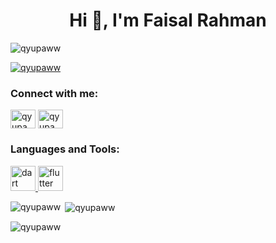 <h1 align="center">Hi 👋, I'm Faisal Rahman</h1>
<p align="left"> <img src="https://komarev.com/ghpvc/?username=qyupaww&label=Profile%20views&color=0e75b6&style=flat" alt="qyupaww" /> </p>

<p align="left"> <a href="https://github.com/ryo-ma/github-profile-trophy"><img src="https://github-profile-trophy.vercel.app/?username=qyupaww" alt="qyupaww" /></a> </p>

<h3 align="left">Connect with me:</h3>
<p align="left">
<a href="https://linkedin.com/in/qyupaww" target="blank"><img align="center" src="https://raw.githubusercontent.com/rahuldkjain/github-profile-readme-generator/master/src/images/icons/Social/linked-in-alt.svg" alt="qyupaww" height="30" width="40" /></a>
<a href="https://instagram.com/qyupaww" target="blank"><img align="center" src="https://raw.githubusercontent.com/rahuldkjain/github-profile-readme-generator/master/src/images/icons/Social/instagram.svg" alt="qyupaww" height="30" width="40" /></a>
</p>

<h3 align="left">Languages and Tools:</h3>
<p align="left"> <a href="https://dart.dev" target="_blank" rel="noreferrer"> <img src="https://www.vectorlogo.zone/logos/dartlang/dartlang-icon.svg" alt="dart" width="40" height="40"/> </a> <a href="https://flutter.dev" target="_blank" rel="noreferrer"> <img src="https://www.vectorlogo.zone/logos/flutterio/flutterio-icon.svg" alt="flutter" width="40" height="40"/> </a> </p>

<p><img align="left" src="https://github-readme-stats.vercel.app/api/top-langs?username=qyupaww&show_icons=true&locale=en&layout=compact" alt="qyupaww" /></p>

<p>&nbsp;<img align="center" src="https://github-readme-stats.vercel.app/api?username=qyupaww&show_icons=true&locale=en" alt="qyupaww" /></p>

<p><img align="center" src="https://github-readme-streak-stats.herokuapp.com/?user=qyupaww&" alt="qyupaww" /></p>
